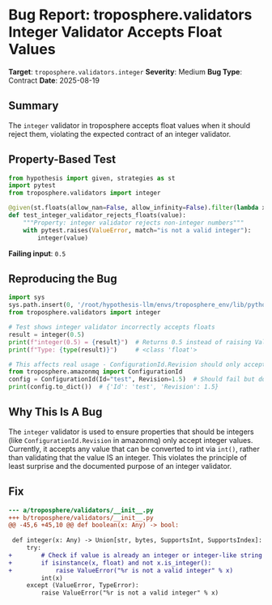 # Bug Report: troposphere.validators Integer Validator Accepts Float Values

**Target**: `troposphere.validators.integer`
**Severity**: Medium
**Bug Type**: Contract
**Date**: 2025-08-19

## Summary

The `integer` validator in troposphere accepts float values when it should reject them, violating the expected contract of an integer validator.

## Property-Based Test

```python
from hypothesis import given, strategies as st
import pytest
from troposphere.validators import integer

@given(st.floats(allow_nan=False, allow_infinity=False).filter(lambda x: not x.is_integer()))
def test_integer_validator_rejects_floats(value):
    """Property: integer validator rejects non-integer numbers"""
    with pytest.raises(ValueError, match="is not a valid integer"):
        integer(value)
```

**Failing input**: `0.5`

## Reproducing the Bug

```python
import sys
sys.path.insert(0, '/root/hypothesis-llm/envs/troposphere_env/lib/python3.13/site-packages')
from troposphere.validators import integer

# Test shows integer validator incorrectly accepts floats
result = integer(0.5)
print(f"integer(0.5) = {result}")  # Returns 0.5 instead of raising ValueError
print(f"Type: {type(result)}")     # <class 'float'>

# This affects real usage - ConfigurationId.Revision should only accept integers
from troposphere.amazonmq import ConfigurationId
config = ConfigurationId(Id="test", Revision=1.5)  # Should fail but doesn't
print(config.to_dict())  # {'Id': 'test', 'Revision': 1.5}
```

## Why This Is A Bug

The `integer` validator is used to ensure properties that should be integers (like `ConfigurationId.Revision` in amazonmq) only accept integer values. Currently, it accepts any value that can be converted to int via `int()`, rather than validating that the value IS an integer. This violates the principle of least surprise and the documented purpose of an integer validator.

## Fix

```diff
--- a/troposphere/validators/__init__.py
+++ b/troposphere/validators/__init__.py
@@ -45,6 +45,10 @@ def boolean(x: Any) -> bool:
 
 def integer(x: Any) -> Union[str, bytes, SupportsInt, SupportsIndex]:
     try:
+        # Check if value is already an integer or integer-like string
+        if isinstance(x, float) and not x.is_integer():
+            raise ValueError("%r is not a valid integer" % x)
         int(x)
     except (ValueError, TypeError):
         raise ValueError("%r is not a valid integer" % x)
```